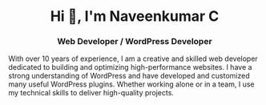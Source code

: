 <h1 align="center">Hi 👋, I'm Naveenkumar C</h1>
<h3 align="center">Web Developer / WordPress Developer</h3>

<p>With over 10 years of experience, I am a creative and skilled web developer dedicated to building and optimizing high-performance websites. I have a strong understanding of WordPress and have developed and customized many useful WordPress plugins. Whether working alone or in a team, I use my technical skills to deliver high-quality projects.</p>

